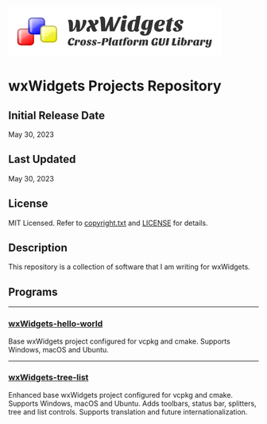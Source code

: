 ![Screenshot](wxWidgetsLogo.png)

# wxWidgets Projects Repository

## Initial Release Date
May 30, 2023

## Last Updated
May 30, 2023

## License

MIT Licensed. Refer to [copyright.txt](copyright.txt) and [LICENSE](LICENSE) for details.

## Description

This repository is a collection of software that I am writing for wxWidgets.

## Programs

***
### [wxWidgets-hello-world](wxWidgets-hello-world)

Base wxWidgets project configured for vcpkg and cmake. Supports Windows, macOS and Ubuntu.

***
### [wxWidgets-tree-list](wxWidgets-tree-list)

Enhanced base wxWidgets project configured for vcpkg and cmake. Supports Windows, macOS and Ubuntu. Adds toolbars, status bar, splitters, tree and list controls. Supports translation and future internationalization.
